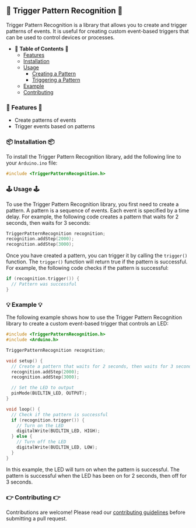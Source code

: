 ## 📝 Trigger Pattern Recognition 📝

Trigger Pattern Recognition is a library that allows you to create and trigger patterns of events.
It is useful for creating custom event-based triggers that can be used to control devices or processes.

- 📘 **Table of Contents** 📘
  - [Features](#Features)
  - [Installation](#Installation)
  - [Usage](#Usage)
    - [Creating a Pattern](#Creating-a-Pattern)
    - [Triggering a Pattern](#Triggering-a-Pattern)
  - [Example](#Example)
  - [Contributing](#Contributing)

### 🧰 Features 🧰

- Create patterns of events
- Trigger events based on patterns

### 📦 Installation 📦

To install the Trigger Pattern Recognition library, add the following line to your `Arduino.ino` file:

```c++
#include <TriggerPatternRecognition.h>
```

### 🕹️ Usage 🕹️

To use the Trigger Pattern Recognition library, you first need to create a pattern. A pattern is a sequence of events.
Each event is specified by a time delay.
For example, the following code creates a pattern that waits for 2 seconds, then waits for 3 seconds:

```c++
TriggerPatternRecognition recognition;
recognition.addStep(2000);
recognition.addStep(3000);
```

Once you have created a pattern, you can trigger it by calling the `trigger()` function.
The `trigger()` function will return true if the pattern is successful.
For example, the following code checks if the pattern is successful:

```c++
if (recognition.trigger()) {
  // Pattern was successful
}
```

### 💡 Example 💡

The following example shows how to use the Trigger Pattern Recognition library to create a custom event-based trigger that controls an LED:

```c++
#include <TriggerPatternRecognition.h>
#include <Arduino.h>

TriggerPatternRecognition recognition;

void setup() {
  // Create a pattern that waits for 2 seconds, then waits for 3 seconds
  recognition.addStep(2000);
  recognition.addStep(3000);

  // Set the LED to output
  pinMode(BUILTIN_LED, OUTPUT);
}

void loop() {
  // Check if the pattern is successful
  if (recognition.trigger()) {
    // Turn on the LED
    digitalWrite(BUILTIN_LED, HIGH);
  } else {
    // Turn off the LED
    digitalWrite(BUILTIN_LED, LOW);
  }
}
```

In this example, the LED will turn on when the pattern is successful.
The pattern is successful when the LED has been on for 2 seconds, then off for 3 seconds.

### 👉 Contributing 👉

Contributions are welcome! Please read our [contributing guidelines](https://github.com/arduino/TriggerPatternRecognition/blob/main/CONTRIBUTING.md) before submitting a pull request.